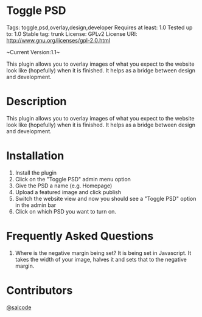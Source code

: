 Toggle PSD
==================================
Tags: toggle,psd,overlay,design,developer
Requires at least: 1.0
Tested up to: 1.0
Stable tag: trunk
License: GPLv2
License URI: http://www.gnu.org/licenses/gpl-2.0.html

~Current Version:1.1~

This plugin allows you to overlay images of what you expect to the website look like (hopefully) when it is finished. It helps as a bridge between design and development.

Description
==================================
This plugin allows you to overlay images of what you expect to the website look like (hopefully) when it is finished. It helps as a bridge between design and development.

Installation
==================================
1. Install the plugin
2. Click on the \"Toggle PSD\" admin menu option
3. Give the PSD a name (e.g. Homepage)
4. Upload a featured image and click publish
5. Switch the website view and now you should see a \"Toggle PSD\" option in the admin bar
6. Click on which PSD you want to turn on.

Frequently Asked Questions
==================================
1. Where is the negative margin being set? It is being set in Javascript. It takes the width of your image, halves it and sets that to the negative margin.

Contributors
==================================
[@salcode](https://github.com/salcode)
